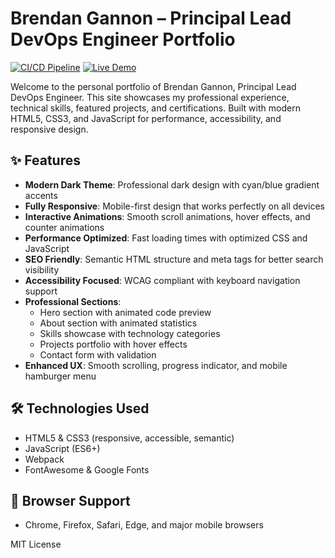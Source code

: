 
# Brendan Gannon – Principal Lead DevOps Engineer Portfolio

[![CI/CD Pipeline](https://github.com/BGannon2/Personal-Site/actions/workflows/ci-cd.yml/badge.svg)](https://github.com/BGannon2/Personal-Site/actions/workflows/ci-cd.yml)
[![Live Demo](https://img.shields.io/badge/Live-Demo-blue?style=flat&logo=github)](https://bgannon2.github.io/Personal-Site/)

Welcome to the personal portfolio of Brendan Gannon, Principal Lead DevOps Engineer. This site showcases my professional experience, technical skills, featured projects, and certifications. Built with modern HTML5, CSS3, and JavaScript for performance, accessibility, and responsive design.

## ✨ Features

- **Modern Dark Theme**: Professional dark design with cyan/blue gradient accents
- **Fully Responsive**: Mobile-first design that works perfectly on all devices
- **Interactive Animations**: Smooth scroll animations, hover effects, and counter animations
- **Performance Optimized**: Fast loading times with optimized CSS and JavaScript
- **SEO Friendly**: Semantic HTML structure and meta tags for better search visibility
- **Accessibility Focused**: WCAG compliant with keyboard navigation support
- **Professional Sections**:
  - Hero section with animated code preview
  - About section with animated statistics
  - Skills showcase with technology categories
  - Projects portfolio with hover effects
  - Contact form with validation
- **Enhanced UX**: Smooth scrolling, progress indicator, and mobile hamburger menu

## 🛠 Technologies Used

- HTML5 & CSS3 (responsive, accessible, semantic)
- JavaScript (ES6+)
- Webpack
- FontAwesome & Google Fonts


## 📱 Browser Support

- Chrome, Firefox, Safari, Edge, and major mobile browsers

MIT License

